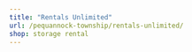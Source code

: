 ```yaml
---
title: "Rentals Unlimited"
url: /pequannock-township/rentals-unlimited/
shop: storage rental
---
```

